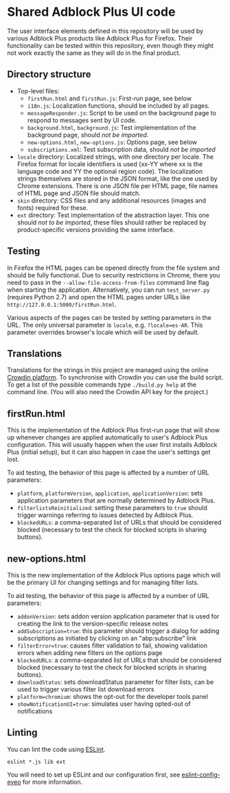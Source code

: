 Shared Adblock Plus UI code
===========================

The user interface elements defined in this repository will be used by various
Adblock Plus products like Adblock Plus for Firefox. Their functionality can be
tested within this repository, even though they might not work exactly the same
as they will do in the final product.

Directory structure
-------------------

* Top-level files:
  * `firstRun.html` and `firstRun.js`: First-run page, see below
  * `i18n.js`: Localization functions, should be included by all pages.
  * `messageResponder.js`: Script to be used on the background page to respond
    to messages sent by UI code.
  * `background.html`, `background.js`: Test implementation of the background
    page, should *not be imported*.
  * `new-options.html`, `new-options.js`: Options page, see below
  * `subscriptions.xml`: Test subscription data, should *not be imported*
* `locale` directory: Localized strings, with one directory per locale. The
  Firefox format for locale identifiers is used (xx-YY where xx is the language
  code and YY the optional region code). The localization strings themselves are
  stored in the JSON format, like the one used by Chrome extensions. There is
  one JSON file per HTML page, file names of HTML page and JSON file should
  match.
* `skin` directory: CSS files and any additional resources (images and fonts)
  required for these.
* `ext` directory: Test implementation of the abstraction layer. This one should
  *not to be imported*, these files should rather be replaced by
  product-specific versions providing the same interface.

Testing
-------

In Firefox the HTML pages can be opened directly from the file system
and should be fully functional. Due to security restrictions in Chrome, there
you need to pass in the `--allow-file-access-from-files` command line flag when
starting the application. Alternatively, you can run `test_server.py` (requires
Python 2.7) and open the HTML pages under URLs like
`http://127.0.0.1:5000/firstRun.html`.

Various aspects of the pages can be tested by setting parameters in the URL. The
only universal parameter is `locale`, e.g. `?locale=es-AR`. This parameter
overrides browser's locale which will be used by default.

Translations
------------

Translations for the strings in this project are managed using the online
[Crowdin platform][crowdin]. To synchronise with Crowdin you can use the build
script. To get a list of the possible commands type `./build.py help` at
the command line. (You will also need the Crowdin API key for the project.)

firstRun.html
-------------

This is the implementation of the Adblock Plus first-run page that will show up
whenever changes are applied automatically to user's Adblock Plus configuration.
This will usually happen when the user first installs Adblock Plus (initial
setup), but it can also happen in case the user's settings get lost.

To aid testing, the behavior of this page is affected by a number of URL
parameters:

* `platform`, `platformVersion`, `application`, `applicationVersion`: sets
  application parameters that are normally determined by Adblock Plus.
* `filterlistsReinitialized`: setting these parameters to `true` should
  trigger warnings referring to issues detected by Adblock Plus.
* `blockedURLs`: a comma-separated list of URLs that should be considered
  blocked (necessary to test the check for blocked scripts in sharing buttons).

new-options.html
------------

This is the new implementation of the Adblock Plus options page which will be
the primary UI for changing settings and for managing filter lists.

To aid testing, the behavior of this page is affected by a number of URL
parameters:

* `addonVersion`: sets addon version application parameter that is used for
  creating the link to the version-specific release notes
* `addSubscription=true`: this parameter should trigger a dialog for adding
  subscriptions as initiated by clicking on an "abp:subscribe" link
* `filterError=true`: causes filter validation to fail, showing validation
  errors when adding new filters on the options page
* `blockedURLs`: a comma-separated list of URLs that should be considered
  blocked (necessary to test the check for blocked scripts in sharing buttons).
* `downloadStatus`: sets downloadStatus parameter for filter lists, can be used
  to trigger various filter list download errors
* `platform=chromium`: shows the opt-out for the developer tools panel
* `showNotificationUI=true`: simulates user having opted-out of notifications


[crowdin]: https://crowdin.com

Linting
-------

You can lint the code using [ESLint](http://eslint.org).

    eslint *.js lib ext

You will need to set up ESLint and our configuration first, see
[eslint-config-eyeo](https://hg.adblockplus.org/codingtools/file/tip/eslint-config-eyeo)
for more information.
